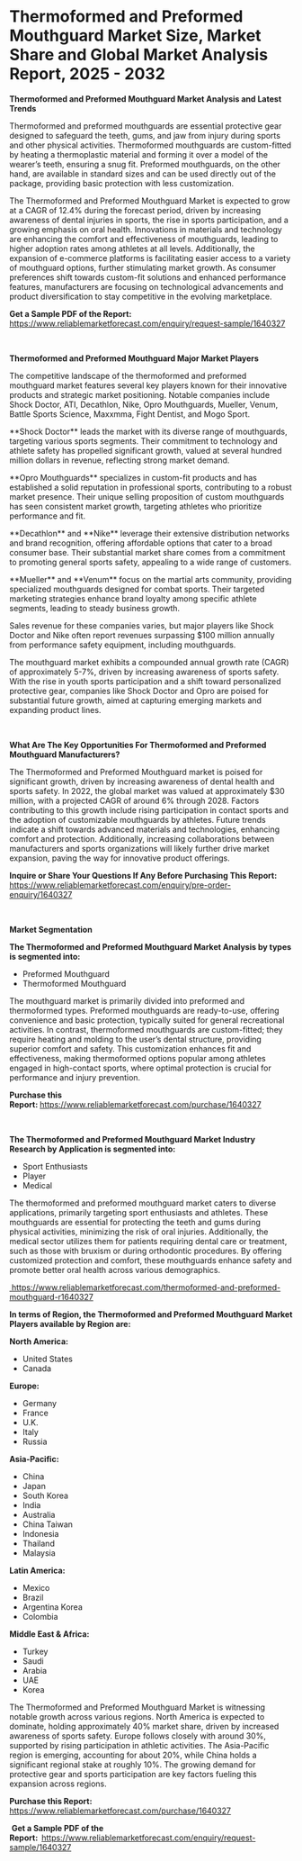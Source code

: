 <p><h1>Thermoformed and Preformed Mouthguard Market Size, Market Share and Global Market Analysis Report, 2025 - 2032</h1></p><p><strong>Thermoformed and Preformed Mouthguard Market Analysis and Latest Trends</strong></p>
<p><p>Thermoformed and preformed mouthguards are essential protective gear designed to safeguard the teeth, gums, and jaw from injury during sports and other physical activities. Thermoformed mouthguards are custom-fitted by heating a thermoplastic material and forming it over a model of the wearer’s teeth, ensuring a snug fit. Preformed mouthguards, on the other hand, are available in standard sizes and can be used directly out of the package, providing basic protection with less customization.</p><p>The Thermoformed and Preformed Mouthguard Market is expected to grow at a CAGR of 12.4% during the forecast period, driven by increasing awareness of dental injuries in sports, the rise in sports participation, and a growing emphasis on oral health. Innovations in materials and technology are enhancing the comfort and effectiveness of mouthguards, leading to higher adoption rates among athletes at all levels. Additionally, the expansion of e-commerce platforms is facilitating easier access to a variety of mouthguard options, further stimulating market growth. As consumer preferences shift towards custom-fit solutions and enhanced performance features, manufacturers are focusing on technological advancements and product diversification to stay competitive in the evolving marketplace.</p></p>
<p><strong>Get a Sample PDF of the Report:&nbsp;</strong> <a href="https://www.reliablemarketforecast.com/enquiry/request-sample/1640327?utm_campaign=3200&utm_medium=2&utm_source=Github&utm_content=ia&utm_term=14042025&utm_id=thermoformed-and-preformed-mouthguard">https://www.reliablemarketforecast.com/enquiry/request-sample/1640327</a></p>
<p>&nbsp;</p>
<p><strong>Thermoformed and Preformed Mouthguard Major Market Players</strong></p>
<p><p>The competitive landscape of the thermoformed and preformed mouthguard market features several key players known for their innovative products and strategic market positioning. Notable companies include Shock Doctor, ATI, Decathlon, Nike, Opro Mouthguards, Mueller, Venum, Battle Sports Science, Maxxmma, Fight Dentist, and Mogo Sport.</p><p>**Shock Doctor** leads the market with its diverse range of mouthguards, targeting various sports segments. Their commitment to technology and athlete safety has propelled significant growth, valued at several hundred million dollars in revenue, reflecting strong market demand.</p><p>**Opro Mouthguards** specializes in custom-fit products and has established a solid reputation in professional sports, contributing to a robust market presence. Their unique selling proposition of custom mouthguards has seen consistent market growth, targeting athletes who prioritize performance and fit.</p><p>**Decathlon** and **Nike** leverage their extensive distribution networks and brand recognition, offering affordable options that cater to a broad consumer base. Their substantial market share comes from a commitment to promoting general sports safety, appealing to a wide range of customers.</p><p>**Mueller** and **Venum** focus on the martial arts community, providing specialized mouthguards designed for combat sports. Their targeted marketing strategies enhance brand loyalty among specific athlete segments, leading to steady business growth.</p><p>Sales revenue for these companies varies, but major players like Shock Doctor and Nike often report revenues surpassing $100 million annually from performance safety equipment, including mouthguards.</p><p>The mouthguard market exhibits a compounded annual growth rate (CAGR) of approximately 5-7%, driven by increasing awareness of sports safety. With the rise in youth sports participation and a shift toward personalized protective gear, companies like Shock Doctor and Opro are poised for substantial future growth, aimed at capturing emerging markets and expanding product lines.</p></p>
<p>&nbsp;</p>
<p><strong>What Are The Key Opportunities For Thermoformed and Preformed Mouthguard Manufacturers?</strong></p>
<p><p>The Thermoformed and Preformed Mouthguard market is poised for significant growth, driven by increasing awareness of dental health and sports safety. In 2022, the global market was valued at approximately $30 million, with a projected CAGR of around 6% through 2028. Factors contributing to this growth include rising participation in contact sports and the adoption of customizable mouthguards by athletes. Future trends indicate a shift towards advanced materials and technologies, enhancing comfort and protection. Additionally, increasing collaborations between manufacturers and sports organizations will likely further drive market expansion, paving the way for innovative product offerings.</p></p>
<p><strong>Inquire or Share Your Questions If Any Before Purchasing This Report:</strong> <a href="https://www.reliablemarketforecast.com/enquiry/pre-order-enquiry/1640327?utm_campaign=3200&utm_medium=2&utm_source=Github&utm_content=ia&utm_term=14042025&utm_id=thermoformed-and-preformed-mouthguard">https://www.reliablemarketforecast.com/enquiry/pre-order-enquiry/1640327</a></p>
<p>&nbsp;</p>
<p><strong>Market Segmentation</strong></p>
<p><strong>The Thermoformed and Preformed Mouthguard Market Analysis by types is segmented into:</strong></p>
<p><ul><li>Preformed Mouthguard</li><li>Thermoformed Mouthguard</li></ul></p>
<p><p>The mouthguard market is primarily divided into preformed and thermoformed types. Preformed mouthguards are ready-to-use, offering convenience and basic protection, typically suited for general recreational activities. In contrast, thermoformed mouthguards are custom-fitted; they require heating and molding to the user’s dental structure, providing superior comfort and safety. This customization enhances fit and effectiveness, making thermoformed options popular among athletes engaged in high-contact sports, where optimal protection is crucial for performance and injury prevention.</p></p>
<p><strong>Purchase this Report:&nbsp;</strong><a href="https://www.reliablemarketforecast.com/purchase/1640327?utm_campaign=3200&utm_medium=2&utm_source=Github&utm_content=ia&utm_term=14042025&utm_id=thermoformed-and-preformed-mouthguard">https://www.reliablemarketforecast.com/purchase/1640327</a></p>
<p>&nbsp;</p>
<p><strong>The Thermoformed and Preformed Mouthguard Market Industry Research by Application is segmented into:</strong></p>
<p><ul><li>Sport Enthusiasts</li><li>Player</li><li>Medical</li></ul></p>
<p><p>The thermoformed and preformed mouthguard market caters to diverse applications, primarily targeting sport enthusiasts and athletes. These mouthguards are essential for protecting the teeth and gums during physical activities, minimizing the risk of oral injuries. Additionally, the medical sector utilizes them for patients requiring dental care or treatment, such as those with bruxism or during orthodontic procedures. By offering customized protection and comfort, these mouthguards enhance safety and promote better oral health across various demographics.</p></p>
<p><a href="https://www.reliablemarketforecast.com/thermoformed-and-preformed-mouthguard-r1640327?utm_campaign=3200&utm_medium=2&utm_source=Github&utm_content=ia&utm_term=14042025&utm_id=thermoformed-and-preformed-mouthguard">&nbsp;https://www.reliablemarketforecast.com/thermoformed-and-preformed-mouthguard-r1640327</a></p>
<p><strong>In terms of Region, the Thermoformed and Preformed Mouthguard Market Players available by Region are:</strong></p>
<p>
    <p> <strong> North America: </strong>
        <ul>
            <li>United States</li>
            <li>Canada</li>
        </ul>
        </p> 
    <p> <strong> Europe: </strong>
        <ul>
            <li>Germany</li>
            <li>France</li>
            <li>U.K.</li>
            <li>Italy</li>
            <li>Russia</li>
        </ul>
        </p> 
    <p> <strong> Asia-Pacific: </strong>
        <ul>
            <li>China</li>
            <li>Japan</li>
            <li>South Korea</li>
            <li>India</li>
            <li>Australia</li>
            <li>China Taiwan</li>
            <li>Indonesia</li>
            <li>Thailand</li>
            <li>Malaysia</li>
        </ul>
        </p> 
    <p> <strong> Latin America: </strong>
        <ul>
            <li>Mexico</li>
            <li>Brazil</li>
            <li>Argentina Korea</li>
            <li>Colombia</li>
        </ul>
        </p> 
    <p> <strong> Middle East & Africa: </strong>
        <ul>
            <li>Turkey</li>
            <li>Saudi</li>
            <li>Arabia</li>
            <li>UAE</li>
            <li>Korea</li>
        </ul>
    </p>
    </p>
<p><p>The Thermoformed and Preformed Mouthguard Market is witnessing notable growth across various regions. North America is expected to dominate, holding approximately 40% market share, driven by increased awareness of sports safety. Europe follows closely with around 30%, supported by rising participation in athletic activities. The Asia-Pacific region is emerging, accounting for about 20%, while China holds a significant regional stake at roughly 10%. The growing demand for protective gear and sports participation are key factors fueling this expansion across regions.</p></p>
<p><strong>Purchase this Report: </strong><a href="https://www.reliablemarketforecast.com/purchase/1640327?utm_campaign=3200&utm_medium=2&utm_source=Github&utm_content=ia&utm_term=14042025&utm_id=thermoformed-and-preformed-mouthguard">https://www.reliablemarketforecast.com/purchase/1640327</a></p>
<p>&nbsp;<strong>Get a Sample PDF of the Report:&nbsp;&nbsp;</strong><a href="https://www.reliablemarketforecast.com/enquiry/request-sample/1640327?utm_campaign=3200&utm_medium=2&utm_source=Github&utm_content=ia&utm_term=14042025&utm_id=thermoformed-and-preformed-mouthguard">https://www.reliablemarketforecast.com/enquiry/request-sample/1640327</a></p>
<p><strong></strong></p>
<p><p></p><p></p><p></p></p>
